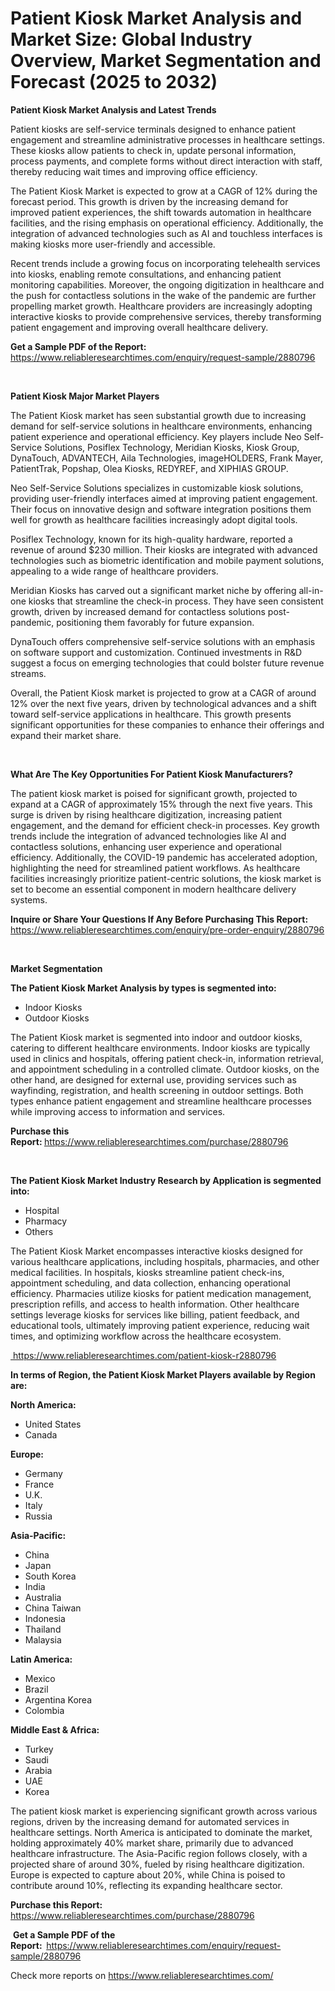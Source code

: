 <p><h1>Patient Kiosk Market Analysis and Market Size: Global Industry Overview, Market Segmentation and Forecast (2025 to 2032)</h1></p><p><strong>Patient Kiosk Market Analysis and Latest Trends</strong></p>
<p><p>Patient kiosks are self-service terminals designed to enhance patient engagement and streamline administrative processes in healthcare settings. These kiosks allow patients to check in, update personal information, process payments, and complete forms without direct interaction with staff, thereby reducing wait times and improving office efficiency.</p><p>The Patient Kiosk Market is expected to grow at a CAGR of 12% during the forecast period. This growth is driven by the increasing demand for improved patient experiences, the shift towards automation in healthcare facilities, and the rising emphasis on operational efficiency. Additionally, the integration of advanced technologies such as AI and touchless interfaces is making kiosks more user-friendly and accessible. </p><p>Recent trends include a growing focus on incorporating telehealth services into kiosks, enabling remote consultations, and enhancing patient monitoring capabilities. Moreover, the ongoing digitization in healthcare and the push for contactless solutions in the wake of the pandemic are further propelling market growth. Healthcare providers are increasingly adopting interactive kiosks to provide comprehensive services, thereby transforming patient engagement and improving overall healthcare delivery.</p></p>
<p><strong>Get a Sample PDF of the Report:&nbsp;</strong> <a href="https://www.reliableresearchtimes.com/enquiry/request-sample/2880796?utm_campaign=2201&utm_medium=2&utm_source=Github&utm_content=ia&utm_term=12032025&utm_id=patient-kiosk">https://www.reliableresearchtimes.com/enquiry/request-sample/2880796</a></p>
<p>&nbsp;</p>
<p><strong>Patient Kiosk Major Market Players</strong></p>
<p><p>The Patient Kiosk market has seen substantial growth due to increasing demand for self-service solutions in healthcare environments, enhancing patient experience and operational efficiency. Key players include Neo Self-Service Solutions, Posiflex Technology, Meridian Kiosks, Kiosk Group, DynaTouch, ADVANTECH, Aila Technologies, imageHOLDERS, Frank Mayer, PatientTrak, Popshap, Olea Kiosks, REDYREF, and XIPHIAS GROUP.</p><p>Neo Self-Service Solutions specializes in customizable kiosk solutions, providing user-friendly interfaces aimed at improving patient engagement. Their focus on innovative design and software integration positions them well for growth as healthcare facilities increasingly adopt digital tools.</p><p>Posiflex Technology, known for its high-quality hardware, reported a revenue of around $230 million. Their kiosks are integrated with advanced technologies such as biometric identification and mobile payment solutions, appealing to a wide range of healthcare providers.</p><p>Meridian Kiosks has carved out a significant market niche by offering all-in-one kiosks that streamline the check-in process. They have seen consistent growth, driven by increased demand for contactless solutions post-pandemic, positioning them favorably for future expansion.</p><p>DynaTouch offers comprehensive self-service solutions with an emphasis on software support and customization. Continued investments in R&D suggest a focus on emerging technologies that could bolster future revenue streams.</p><p>Overall, the Patient Kiosk market is projected to grow at a CAGR of around 12% over the next five years, driven by technological advances and a shift toward self-service applications in healthcare. This growth presents significant opportunities for these companies to enhance their offerings and expand their market share.</p></p>
<p>&nbsp;</p>
<p><strong>What Are The Key Opportunities For Patient Kiosk Manufacturers?</strong></p>
<p><p>The patient kiosk market is poised for significant growth, projected to expand at a CAGR of approximately 15% through the next five years. This surge is driven by rising healthcare digitization, increasing patient engagement, and the demand for efficient check-in processes. Key growth trends include the integration of advanced technologies like AI and contactless solutions, enhancing user experience and operational efficiency. Additionally, the COVID-19 pandemic has accelerated adoption, highlighting the need for streamlined patient workflows. As healthcare facilities increasingly prioritize patient-centric solutions, the kiosk market is set to become an essential component in modern healthcare delivery systems.</p></p>
<p><strong>Inquire or Share Your Questions If Any Before Purchasing This Report:</strong> <a href="https://www.reliableresearchtimes.com/enquiry/pre-order-enquiry/2880796?utm_campaign=2201&utm_medium=2&utm_source=Github&utm_content=ia&utm_term=12032025&utm_id=patient-kiosk">https://www.reliableresearchtimes.com/enquiry/pre-order-enquiry/2880796</a></p>
<p>&nbsp;</p>
<p><strong>Market Segmentation</strong></p>
<p><strong>The Patient Kiosk Market Analysis by types is segmented into:</strong></p>
<p><ul><li> Indoor Kiosks</li><li>Outdoor Kiosks </li></ul></p>
<p><p>The Patient Kiosk market is segmented into indoor and outdoor kiosks, catering to different healthcare environments. Indoor kiosks are typically used in clinics and hospitals, offering patient check-in, information retrieval, and appointment scheduling in a controlled climate. Outdoor kiosks, on the other hand, are designed for external use, providing services such as wayfinding, registration, and health screening in outdoor settings. Both types enhance patient engagement and streamline healthcare processes while improving access to information and services.</p></p>
<p><strong>Purchase this Report:&nbsp;</strong><a href="https://www.reliableresearchtimes.com/purchase/2880796?utm_campaign=2201&utm_medium=2&utm_source=Github&utm_content=ia&utm_term=12032025&utm_id=patient-kiosk">https://www.reliableresearchtimes.com/purchase/2880796</a></p>
<p>&nbsp;</p>
<p><strong>The Patient Kiosk Market Industry Research by Application is segmented into:</strong></p>
<p><ul><li> Hospital</li><li>Pharmacy</li><li>Others </li></ul></p>
<p><p>The Patient Kiosk Market encompasses interactive kiosks designed for various healthcare applications, including hospitals, pharmacies, and other medical facilities. In hospitals, kiosks streamline patient check-ins, appointment scheduling, and data collection, enhancing operational efficiency. Pharmacies utilize kiosks for patient medication management, prescription refills, and access to health information. Other healthcare settings leverage kiosks for services like billing, patient feedback, and educational tools, ultimately improving patient experience, reducing wait times, and optimizing workflow across the healthcare ecosystem.</p></p>
<p><a href="https://www.reliableresearchtimes.com/patient-kiosk-r2880796?utm_campaign=2201&utm_medium=2&utm_source=Github&utm_content=ia&utm_term=12032025&utm_id=patient-kiosk">&nbsp;https://www.reliableresearchtimes.com/patient-kiosk-r2880796</a></p>
<p><strong>In terms of Region, the Patient Kiosk Market Players available by Region are:</strong></p>
<p>
    <p> <strong> North America: </strong>
        <ul>
            <li>United States</li>
            <li>Canada</li>
        </ul>
        </p> 
    <p> <strong> Europe: </strong>
        <ul>
            <li>Germany</li>
            <li>France</li>
            <li>U.K.</li>
            <li>Italy</li>
            <li>Russia</li>
        </ul>
        </p> 
    <p> <strong> Asia-Pacific: </strong>
        <ul>
            <li>China</li>
            <li>Japan</li>
            <li>South Korea</li>
            <li>India</li>
            <li>Australia</li>
            <li>China Taiwan</li>
            <li>Indonesia</li>
            <li>Thailand</li>
            <li>Malaysia</li>
        </ul>
        </p> 
    <p> <strong> Latin America: </strong>
        <ul>
            <li>Mexico</li>
            <li>Brazil</li>
            <li>Argentina Korea</li>
            <li>Colombia</li>
        </ul>
        </p> 
    <p> <strong> Middle East & Africa: </strong>
        <ul>
            <li>Turkey</li>
            <li>Saudi</li>
            <li>Arabia</li>
            <li>UAE</li>
            <li>Korea</li>
        </ul>
    </p>
    </p>
<p><p>The patient kiosk market is experiencing significant growth across various regions, driven by the increasing demand for automated services in healthcare settings. North America is anticipated to dominate the market, holding approximately 40% market share, primarily due to advanced healthcare infrastructure. The Asia-Pacific region follows closely, with a projected share of around 30%, fueled by rising healthcare digitization. Europe is expected to capture about 20%, while China is poised to contribute around 10%, reflecting its expanding healthcare sector.</p></p>
<p><strong>Purchase this Report: </strong><a href="https://www.reliableresearchtimes.com/purchase/2880796?utm_campaign=2201&utm_medium=2&utm_source=Github&utm_content=ia&utm_term=12032025&utm_id=patient-kiosk">https://www.reliableresearchtimes.com/purchase/2880796</a></p>
<p>&nbsp;<strong>Get a Sample PDF of the Report:&nbsp;&nbsp;</strong><a href="https://www.reliableresearchtimes.com/enquiry/request-sample/2880796?utm_campaign=2201&utm_medium=2&utm_source=Github&utm_content=ia&utm_term=12032025&utm_id=patient-kiosk">https://www.reliableresearchtimes.com/enquiry/request-sample/2880796</a></p>
<p><strong></strong></p>
<p>Check more reports on <a href="https://www.reliableresearchtimes.com/?utm_campaign=2201&utm_medium=2&utm_source=Github&utm_content=ia&utm_term=12032025&utm_id=patient-kiosk">https://www.reliableresearchtimes.com/</a></p>